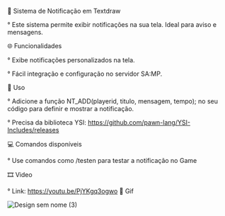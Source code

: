 💙 Sistema de Notificação em Textdraw

° Este sistema permite exibir notificações na sua tela. Ideal para aviso e mensagens.

🌐​ Funcionalidades

° Exibe notificações personalizados na tela.

° Fácil integração e configuração no servidor SA:MP.

📗 Uso

° Adicione a função  NT_ADD(playerid, titulo, mensagem, tempo); no seu código para definir e mostrar a notificação.​

° Precisa da biblioteca YSI: https://github.com/pawn-lang/YSI-Includes/releases

💻 Comandos disponíveis

° Use comandos como /testen para testar a notificação no Game

🎞️​ Video

° Link: https://youtu.be/PjYKgq3ogwo
📼 Gif

![Design sem nome (3)](https://github.com/user-attachments/assets/17579ab6-a93a-4fa7-8faa-a956f4aba9d6)
